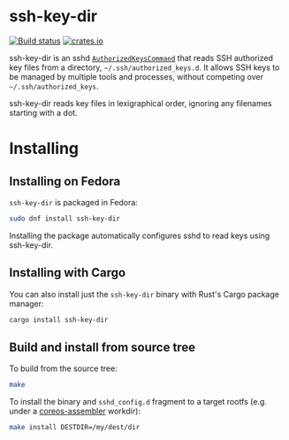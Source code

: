 # ssh-key-dir

[![Build status](https://travis-ci.org/coreos/ssh-key-dir.svg?branch=master)](https://travis-ci.org/coreos/ssh-key-dir)
[![crates.io](https://img.shields.io/crates/v/ssh-key-dir.svg)](https://crates.io/crates/ssh-key-dir)

ssh-key-dir is an sshd [`AuthorizedKeysCommand`](https://man.openbsd.org/sshd_config#AuthorizedKeysCommand) that reads SSH authorized key files from a directory, `~/.ssh/authorized_keys.d`.  It allows SSH keys to be managed by multiple tools and processes, without competing over `~/.ssh/authorized_keys`.

ssh-key-dir reads key files in lexigraphical order, ignoring any filenames starting with a dot.

# Installing

## Installing on Fedora

`ssh-key-dir` is packaged in Fedora:

```sh
sudo dnf install ssh-key-dir
```

Installing the package automatically configures sshd to read keys using ssh-key-dir.

## Installing with Cargo

You can also install just the `ssh-key-dir` binary with Rust's Cargo package manager:

```sh
cargo install ssh-key-dir
```

## Build and install from source tree

To build from the source tree:

```sh
make
```

To install the binary and `sshd_config.d` fragment to a target rootfs (e.g. under a [coreos-assembler](https://github.com/coreos/coreos-assembler) workdir):

```sh
make install DESTDIR=/my/dest/dir
```
